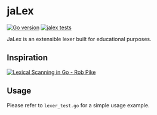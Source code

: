 # jaLex

[![Go version](https://img.shields.io/github/go-mod/go-version/mgjules/jalex.svg)](https://pkg.go.dev/github.com/mgjules/jalex)
[![jalex tests](https://github.com/mgjules/jalex/actions/workflows/test.yml/badge.svg)](https://github.com/mgjules/jalex/actions/workflows/test.yml)

JaLex is an extensible lexer built for educational purposes.

## Inspiration

[![Lexical Scanning in Go - Rob Pike](https://i.ytimg.com/vi/HxaD_trXwRE/hq720.jpg?sqp=-oaymwEcCOgCEMoBSFXyq4qpAw4IARUAAIhCGAFwAcABBg==&rs=AOn4CLA6mZMAdJn173zXE_yGbvBvjc4Ftw)](https://www.youtube.com/watch?v=HxaD_trXwRE)

## Usage

Please refer to `lexer_test.go` for a simple usage example.
